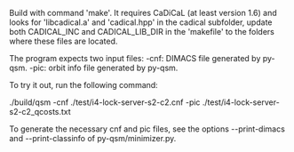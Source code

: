 Build with command 'make'. It requires CaDiCaL (at least version 1.6) and looks
for 'libcadical.a' and 'cadical.hpp' in the cadical subfolder, update both
CADICAL_INC and CADICAL_LIB_DIR in the 'makefile' to the folders where these
files are located.

The program expects two input files:
-cnf: DIMACS file generated by py-qsm.
-pic: orbit info file generated by py-qsm.

To try it out, run the following command:

./build/qsm -cnf ./test/i4-lock-server-s2-c2.cnf -pic ./test/i4-lock-server-s2-c2_qcosts.txt 


To generate the necessary cnf and pic files, see the options --print-dimacs and
--print-classinfo of py-qsm/minimizer.py.
